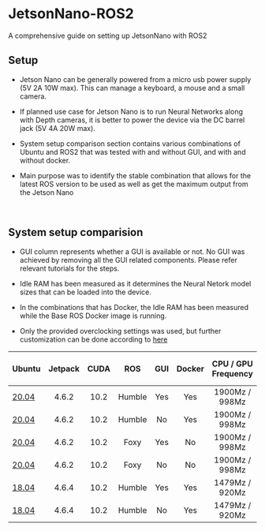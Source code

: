 # JetsonNano-ROS2
A comprehensive guide on setting up JetsonNano with ROS2

## Setup

- Jetson Nano can be generally powered from a micro usb power supply (5V 2A 10W max). This can manage a keyboard, a mouse and a small camera.
- If planned use case for Jetson Nano is to run Neural Networks along with Depth cameras, it is better to power the device via the DC barrel jack (5V 4A 20W max).

- System setup comparison section contains various combinations of Ubuntu and ROS2 that was tested with and without GUI, and with and without docker.

- Main purpose was to identify the stable combination that allows for the latest ROS version to be used as well as get the maximum output from the Jetson Nano

<br>

## System setup comparision

- GUI column represents whether a GUI is available or not. No GUI was achieved by removing all the GUI related components. Please refer relevant tutorials for the steps.

- Idle RAM has been measured as it determines the Neural Netork model sizes that can be loaded into the device. 

- In the combinations that has Docker, the Idle RAM has been measured while the Base ROS Docker image is running.

- Only the provided overclocking settings was used, but further customization can be done according to [here](https://qengineering.eu/overclocking-the-jetson-nano.html)


| Ubuntu | Jetpack | CUDA | ROS | GUI | Docker | CPU / GPU Frequency | Idle RAM (GB) | Tutorial |
|---	|:---:|:---:|:---:|:---:|:---:|:---:|:---:|:---:|
| [20.04](https://github.com/Qengineering/Jetson-Nano-Ubuntu-20-image?tab=readme-ov-file#bare-image) | 4.6.2 | 10.2 |Humble | Yes	| Yes | 1900Mz / 998Mz |     |     |
| [20.04](https://github.com/Qengineering/Jetson-Nano-Ubuntu-20-image?tab=readme-ov-file#bare-image) | 4.6.2 | 10.2  |Humble	| No | Yes | 1900Mz / 998Mz |     |     |
| [20.04](https://github.com/Qengineering/Jetson-Nano-Ubuntu-20-image?tab=readme-ov-file#bare-image) | 4.6.2 | 10.2  |Foxy | Yes | No | 1900Mz / 998Mz | 1.5 / 3.9 | [Image](/images/u20-foxy-noDocker-Desktop.png) [Tutorial](/docs/u20-foxy-noDocker-Desktop.md) |
| [20.04](https://github.com/Qengineering/Jetson-Nano-Ubuntu-20-image?tab=readme-ov-file#bare-image) | 4.6.2 | 10.2  |Foxy | No	| No 	| 1900Mz / 998Mz | 0.4 / 3.9 | [Image](/images/u20-foxy-noDocker-noDesktop.png) [Tutorial](/docs/u20-foxy-noDocker-noDesktop.md) |
| [18.04](https://developer.nvidia.com/embedded/learn/get-started-jetson-nano-devkit#write)| 4.6.4 | 10.2  | Humble | Yes | Yes | 1479Mz / 920Mz | 0.4 / 3.9 | [Image](/images/u18-humble-Docker-Desktop.png) [Tutorial](/docs/u18-humble-Docker-Desktop.md) |
| [18.04](https://developer.nvidia.com/embedded/learn/get-started-jetson-nano-devkit#write)| 4.6.4 | 10.2  | Humble	| No | Yes | 1479Mz / 920Mz |     |     |